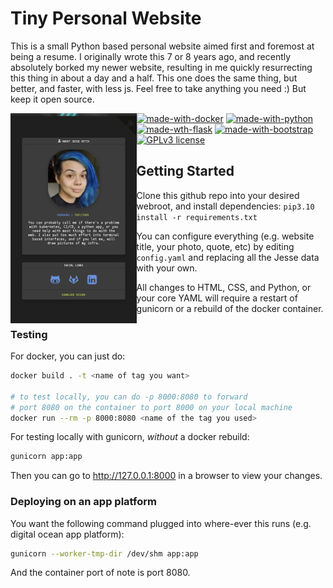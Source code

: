 Tiny Personal Website
=====================
This is a small Python based personal website aimed first and foremost at being a resume.
I originally wrote this 7 or 8 years ago, and recently absolutely borked my
newer website, resulting in me quickly resurrecting this thing in about a day
and a half. This one does the same thing, but better, and faster, with less js.
Feel free to take anything you need :) But keep it open source.

<img src="./example.png" alt="screenshot of jessebot.work which serves as an example website. It features a picture of Jesse a person with blue hair that is almost 30. a blurb about them that you can read in config/config.yaml and link icons to github, gitlab, and linkedin." style="width: 40%;" align="left">

[![made-with-docker](https://img.shields.io/badge/Docker-2CA5E0?style=for-the-badge&logo=docker&logoColor=white)](https://www.docker.com/)
[![made-with-python](https://img.shields.io/badge/Python-FFD43B?style=for-the-badge&logo=python&logoColor=blue)](https://www.python.org/)
[![made-wth-flask](https://img.shields.io/badge/Flask-000000?style=for-the-badge&logo=flask&logoColor=white)](https://flask.palletsprojects.com/en/2.2.x/)
[![made-with-bootstrap](https://img.shields.io/badge/Bootstrap-563D7C?style=for-the-badge&logo=bootstrap&logoColor=white)](https://getbootstrap.com/)
[![GPLv3 license](https://img.shields.io/badge/License-GPLv3-blue.svg)](./LICENSE)

## Getting Started

Clone this github repo into your desired webroot, and install dependencies:
`pip3.10 install -r requirements.txt`

You can configure everything (e.g. website title, your photo, quote, etc)
by editing `config.yaml` and replacing all the Jesse data with your own.

All changes to HTML, CSS, and Python, or your core YAML will require a
restart of gunicorn or a rebuild of the docker container.

### Testing

For docker, you can just do:
   ```bash
   docker build . -t <name of tag you want>

   # to test locally, you can do -p 8000:8080 to forward
   # port 8080 on the container to port 8000 on your local machine
   docker run --rm -p 8000:8080 <name of the tag you used>
   ```

For testing locally with gunicorn, _without_ a docker rebuild:
   ```bash
   gunicorn app:app
   ```

Then you can go to http://127.0.0.1:8000 in a browser to view your changes.


### Deploying on an app platform

You want the following command plugged into where-ever this runs
(e.g. digital ocean app platform):

```bash
gunicorn --worker-tmp-dir /dev/shm app:app
```

And the container port of note is port 8080.
